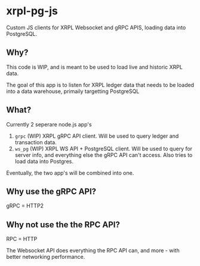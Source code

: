 # xrpl-pg-js

Custom JS clients for XRPL Websocket and gRPC APIS, loading data into PostgreSQL.

## Why?

This code is WIP, and is meant to be used to load live and historic XRPL data.

The goal of this app is to listen for XRPL ledger data that needs to be loaded into a data warehouse, primaily targetting PostgreSQL

## What?

Currently 2 seperare node.js app's

1. `grpc` (WIP) XRPL gRPC API client. Will be used to query ledger and transaction data.
2. `ws_pg` (WIP) XRPL WS API + PostgreSQL client. Will be used to query for server info, and everything else the gRPC API can't access. Also tries to load data into Postgres.

Eventually, the two app's will be combined into one.

## Why use the gRPC API?

gRPC = HTTP2

## Why not use the the RPC API?

RPC = HTTP

The Websocket API does everything the RPC API can, and more - with better networking performance.
